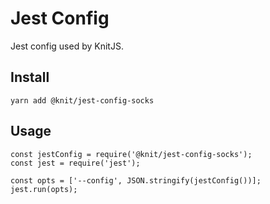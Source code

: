 # Jest Config

Jest config used by KnitJS.

## Install

```
yarn add @knit/jest-config-socks
```

## Usage

```
const jestConfig = require('@knit/jest-config-socks');
const jest = require('jest');

const opts = ['--config', JSON.stringify(jestConfig())];
jest.run(opts);
```
